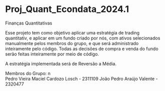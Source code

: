 # Proj_Quant_Econdata_2024.1
 Finanças Quantitativas

 Esse projeto tem como objetivo aplicar uma estratégia de trading quantitativ, e aplicar em um fundo criado por nós, com ativos selecionados manualmente pelos membros do grupo, e que será administrado inteiramente pelo código. 
 Todas as decisões de compra e venda do fundo serão feitas inteiramente por meio de código. 

 A estratégia implementada será de Reversão a Média.

 Membros do Grupo: n\
 Pedro Vieira Maciel Cardozo Losch - 2311109
 João Pedro Araújo Valente - 2320477
